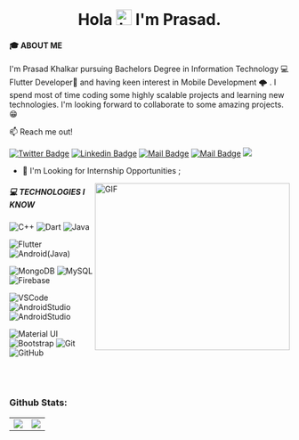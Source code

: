 <h1 align="center">Hola <img src="https://user-images.githubusercontent.com/1303154/88677602-1635ba80-d120-11ea-84d8-d263ba5fc3c0.gif" width="28px" alt="hi"> I'm Prasad.</h1>

#### 🎓 ABOUT ME
I'm Prasad Khalkar pursuing Bachelors Degree in Information Technology 💻  Flutter Developer🚀 and having keen interest in Mobile Development 🌩️ . I spend most of time coding some highly scalable projects and learning new technologies. I'm looking forward to collaborate to some amazing projects. 😁

:mailbox: Reach me out!

[![Twitter Badge](https://img.shields.io/badge/-@khalkar_prasad-1ca0f1?style=flat&labelColor=1ca0f1&logo=twitter&logoColor=white&link=https://twitter.com/khalkar_prasad)](https://twitter.com/khalkar_prasad) [![Linkedin Badge](https://img.shields.io/badge/-PrasadKhalkar-0e76a8?style=flat&labelColor=0e76a8&logo=linkedin&logoColor=white)](https://www.linkedin.com/in/prasad-khalkar-4931101b1/) [![Mail Badge](https://img.shields.io/badge/-@prasadk791-e84393?style=flat&labelColor=e84393&logo=instagram&logoColor=white)](https://www.instagram.com/prasadk791/) [![Mail Badge](https://img.shields.io/badge/-Prasad-c0392b?style=flat&labelColor=c0392b&logo=gmail&logoColor=white)](mailto:aniketkhalkar791@gmail.com)
![](https://visitor-badge.glitch.me/badge?page_id=prasad-791.prasad-791)

- 💬 I'm Looking for Internship Opportunities ;

<img align="right" alt="GIF" src="https://miro.medium.com/max/1360/1*IRGHmiGsa16stedQvIaZfw.gif" width="350" height="300" />

##### 💻 TECHNOLOGIES I KNOW

<!-- TODO: Make technologies links takes you to repositories -->
![C++](https://img.shields.io/badge/-C++-00599C?style=flat-square&logo=c)
![Dart](https://img.shields.io/badge/-Dart-00599C?style=flat-square&logo=Dart)
![Java](https://img.shields.io/badge/-Java-00599C?style=flat-square&logo=Java)

![Flutter](https://img.shields.io/badge/-Flutter-74c7ed?style=flat-square&logo=Flutter)
![Android(Java)](https://img.shields.io/badge/-Android(Java)-74c7ed?style=flat-square&logo=Android)

![MongoDB](https://img.shields.io/badge/-MongoDB-154c79?style=flat-square&logo=mongodb)
![MySQL](https://img.shields.io/badge/-MySQL-154c79?style=flat-square&logo=mysql)
![Firebase](https://img.shields.io/badge/-Firebase-154c79?style=flat-square&logo=firebase)

![VSCode](https://img.shields.io/badge/-VSCode-873e23?style=flat-square&logo=VisualStudio)
![AndroidStudio](https://img.shields.io/badge/-AndroidStudio-873e23?style=flat-square&logo=AndroidStudio)
![AndroidStudio](https://img.shields.io/badge/-Eclipse-873e23?style=flat-square&logo=Eclipse)

![Material UI](https://img.shields.io/badge/-Material%20UI-black?style=flat-square&logo=material-ui)
![Bootstrap](https://img.shields.io/badge/-Bootstrap-563D7C?style=flat-square&logo=bootstrap)
![Git](https://img.shields.io/badge/-Git-black?style=flat-square&logo=git)
![GitHub](https://img.shields.io/badge/-GitHub-181717?style=flat-square&logo=github)

<br>
<br>

### Github Stats:

<table>
  <tr>
    <td valign="top"><img align="center" src="https://github-readme-streak-stats.herokuapp.com/?user=prasad-791&theme=radical" />
</td>
    <td valign="top"><img src="https://github-readme-stats.vercel.app/api?username=prasad-791&show_icons=true&theme=radical" />
</td>
  </tr>
</table>

<!--
**prasad-791/prasad-791** is a ✨ _special_ ✨ repository because its `README.md` (this file) appears on your GitHub profile.

Here are some ideas to get you started:

- 🔭 I’m currently working on ...
- 🌱 I’m currently learning ...
- 👯 I’m looking to collaborate on ...
- 🤔 I’m looking for help with ...
- 💬 Ask me about ...
- 📫 How to reach me: ...
- 😄 Pronouns: ...
- ⚡ Fun fact: ...
-->
